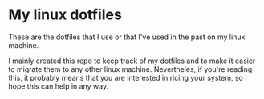 # My linux dotfiles

These are the dotfiles that I use or that I've used in the past on my linux machine.

I mainly created this repo to keep track of my dotfiles and to make it easier to migrate them to any other linux machine. Nevertheles, if you're reading this, it probably means that you are interested in ricing your system, so I hope this can help in any way.
